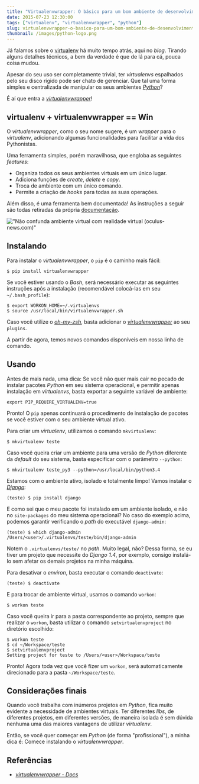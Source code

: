```yaml
---
title: "Virtualenvwrapper: O básico para um bom ambiente de desenvolvimento Python"
date: 2015-07-23 12:30:00
tags: ["virtualenv", "virtualenvwrapper", "python"]
slug: virtualenvwrapper-o-basico-para-um-bom-ambiente-de-desenvolvimento-python
thumbnail: /images/python-logo.png
---
```


Já falamos sobre o [virtualenv](/tag/virtualenv.html "Leia mais sobre Virtualenv") há muito tempo atrás, aqui no _blog_. Tirando alguns
detalhes técnicos, a bem da verdade é que de lá para cá, pouca coisa
mudou.

Apesar do seu uso ser completamente trivial, ter _virtualenvs_
espalhados pelo seu disco rígido pode ser chato de gerenciar. Que
tal uma forma simples e centralizada de manipular os seus ambientes [_Python_](/tag/python.html "Leia mais sobre Python")?

É aí que entra a
[_virtualenvwrapper_](https://virtualenvwrapper.readthedocs.org/en/latest/ "Conheça a virtualenvwrapper")!

## virtualenv + virtualenvwrapper == Win

O _virtualenvwrapper_, como o seu nome sugere, é um _wrapper_ para o _virtualenv_, adicionando algumas funcionalidades para facilitar a vida dos Pythonistas.

Uma ferramenta simples, porém maravilhosa, que engloba as seguintes _features_:

- Organiza todos os seus ambientes virtuais em um único lugar.
- Adiciona funções de _create_, _delete_ e _copy_.
- Troca de ambiente com um único comando.
- Permite a criação de _hooks_ para todas as suas operações.

Além disso, é uma ferramenta bem documentada! As instruções a seguir
são todas retiradas da própria [documentação](https://virtualenvwrapper.readthedocs.org/en/latest/).

!["Não confunda ambiente virtual com realidade virtual (oculus-news.com)"](/images/virtual-reality.jpg "Não confunda ambiente virtual com realidade virtual (oculus-news.com)")

## Instalando

Para instalar o _virtualenvwrapper_, o `pip` é o caminho mais fácil:

```text
$ pip install virtualenvwrapper
```

Se você estiver usando o _Bash_, será necessário executar as seguintes instruções após a instalação (recomendável colocá-las em seu `~/.bash_profile`):

```text
$ export WORKON_HOME=~/.virtualenvs
$ source /usr/local/bin/virtualenvwrapper.sh
```

Caso você utilize o [_oh-my-zsh_](https://github.com/robbyrussell/oh-my-zsh "A delightful community-driven framework for managing your zsh configuration"), basta adicionar o [_virtualenvwrapper_](https://github.com/robbyrussell/oh-my-zsh/tree/master/plugins/virtualenvwrapper "Plugin do oh-my-zsh") ao seu `plugins`.

A partir de agora, temos novos comandos disponíveis em nossa linha de comando.

## Usando

Antes de mais nada, uma dica: Se você não quer mais cair no pecado de instalar
pacotes _Python_ em seu sistema operacional,
e permitir apenas instalação em _virtualenvs_, basta exportar a seguinte variável de ambiente:

```text
export PIP_REQUIRE_VIRTUALENV=true
```

Pronto! O `pip` apenas continuará o procedimento de instalação de pacotes se você
estiver com o seu ambiente virtual ativo.

Para criar um _virtualenv_, utilizamos o comando `mkvirtualenv`:

```text
$ mkvirtualenv teste
```

Caso você queira criar um ambiente para uma versão de _Python_ diferente da _default_
do seu sistema, basta especificar com o parâmetro `--python`:

```text
$ mkvirtualenv teste_py3 --python=/usr/local/bin/python3.4
```

Estamos com o ambiente ativo, isolado e totalmente limpo! Vamos instalar o
[_Django_](/tag/django.html "Leia mais sobre Django"):

```text
(teste) $ pip install django
```

E como sei que o meu pacote foi instalado em um ambiente isolado, e não no
`site-packages` do meu sistema operacional? No caso do exemplo acima, podemos
garantir verificando o _path_ do executável `django-admin`:

```text
(teste) $ which django-admin
/Users/<user>/.virtualenvs/teste/bin/django-admin
```

Notem o `.virtualenvs/teste/` no _path_. Muito legal, não? Dessa forma, se eu tiver
um projeto que necessite do _Django 1.4_, por exemplo, consigo instalá-lo sem
afetar os demais projetos na minha máquina.

Para desativar o _environ_, basta executar o comando `deactivate`:

```text
(teste) $ deactivate
```

E para trocar de ambiente virtual, usamos o comando `workon`:

```text
$ workon teste
```

Caso você queira ir para a pasta correspondente ao projeto,
sempre que realizar o `workon`, basta utilizar o comando `setvirtualenvproject`
no diretório escolhido:

```text
$ workon teste
$ cd ~/Workspace/teste
$ setvirtualenvproject
Setting project for teste to /Users/<user>/Workspace/teste
```

Pronto! Agora toda vez que você fizer um `workon`, será automaticamente
direcionado para a pasta `~/Workspace/teste`.

## Considerações finais

Quando você trabalha com inúmeros projetos em _Python_, fica muito evidente
a necessidade de ambientes virtuais. Ter diferentes _libs_, de diferentes
projetos, em diferentes versões, de maneira isolada é sem dúvida nenhuma
uma das maiores vantagens de utilizar _virtualenv_.

Então, se você quer começar em _Python_ (de forma "profissional"), a minha
dica é: Comece instalando o _virtualenvwrapper_.

## Referências

- [_virtualenvwrapper - Docs_](https://virtualenvwrapper.readthedocs.org/en/latest/ "Leia a documentação da ferramenta")
